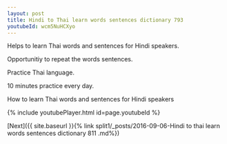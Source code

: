 ```yaml
---
layout: post
title: Hindi to Thai learn words sentences dictionary 793 
youtubeId: wcm5NuHCXyo
---
```

 
 
Helps to learn Thai words and sentences for Hindi speakers.

Opportunitiy to repeat the words sentences. 

Practice Thai language. 
 
10 minutes practice every day. 
 
How to learn Thai words and sentences for Hindi speakers 
 
{% include youtubePlayer.html id=page.youtubeId %}
 
 
[Next]({{ site.baseurl }}{% link  split1/_posts/2016-09-06-Hindi to thai learn words sentences dictionary 811 .md%})
 
